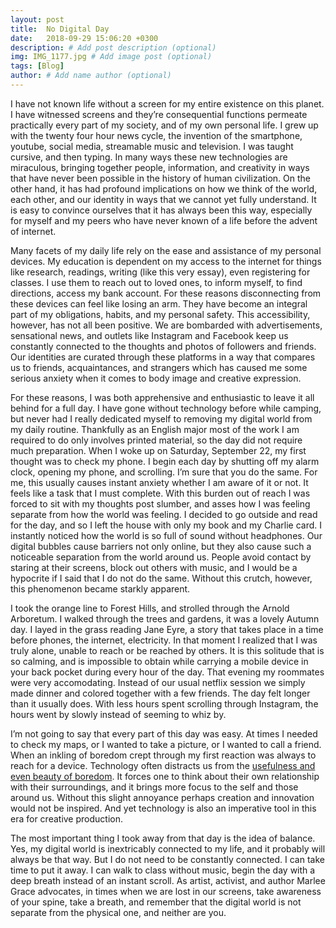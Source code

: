 ```yaml
---
layout: post
title:  No Digital Day
date:   2018-09-29 15:06:20 +0300
description: # Add post description (optional)
img: IMG_1177.jpg # Add image post (optional)
tags: [Blog]
author: # Add name author (optional)
---
```


I have not known life without a screen for my entire existence on this planet. I have witnessed screens and they’re consequential functions permeate practically every part of my society, and of my own personal life. I grew up with the twenty four hour news cycle, the invention of the smartphone, youtube, social media, streamable music and television. I was taught cursive, and then typing. In many ways these new technologies are miraculous, bringing together people, information, and creativity in ways that have never been possible in the history of human civilization. On the other hand, it has had profound implications on how we think of the world, each other, and our identity in ways that we cannot yet fully understand. It is easy to convince ourselves that it has always been this way, especially for myself and my peers who have never known of a life before the advent of internet. 
	
Many facets of my daily life rely on the ease and assistance of my personal devices. My education is dependent on my access to the internet for things like research, readings, writing (like this very essay), even registering for classes. I use them to reach out to loved ones, to inform myself, to find directions, access my bank account. For these reasons disconnecting from these devices can feel like losing an arm. They have become an integral part of my obligations, habits, and my personal safety. This accessibility, however, has not all been positive. We are bombarded with advertisements, sensational news, and outlets like Instagram and Facebook keep us constantly connected to the thoughts and photos of followers and friends. Our identities are curated through these platforms in a way that compares us to friends, acquaintances, and strangers which has caused me some serious anxiety when it comes to body image and creative expression. 
	
For these reasons, I was both apprehensive and enthusiastic to leave it all behind for a full day. I have gone without technology before while camping, but never had I really dedicated myself to removing my digital world from my daily routine. Thankfully as an English major most of the work I am required to do only involves printed material, so the day did not require much preparation. When I woke up on Saturday, September 22, my first thought was to check my phone. I begin each day by shutting off my alarm clock, opening my phone, and scrolling. I’m sure that you do the same. For me, this usually causes instant anxiety whether I am aware of it or not. It feels like a task that I must complete. With this burden out of reach I was forced to sit with my thoughts post slumber, and asses how I was feeling separate from how the world was feeling. I decided to go outside and read for the day, and so I left the house with only my book and my Charlie card. I instantly noticed how the world is so full of sound without headphones. Our digital bubbles cause barriers not only online, but they also cause such a noticeable separation from the world around us. People avoid contact by staring at their screens, block out others with music, and I would be a hypocrite if I said that I do not do the same. Without this crutch, however, this phenomenon became starkly apparent. 
	
I took the orange line to Forest Hills, and strolled through the Arnold Arboretum. I walked through the trees and gardens, it was a lovely Autumn day. I layed in the grass reading Jane Eyre, a story that takes place in a time before phones, the internet, electricity. In that moment I realized that I was truly alone, unable to reach or be reached by others. It is this solitude that is so calming, and is impossible to obtain while carrying a mobile device in your back pocket during every hour of the day. That evening my roommates were very accomodating. Instead of our usual netflix session we simply made dinner and colored together with a few friends. The day felt longer than it usually does. With less hours spent scrolling through Instagram, the hours went by slowly instead of seeming to whiz by. 

I’m not going to say that every part of this day was easy. At times I needed to check my maps, or I wanted to take a picture, or I wanted to call a friend. When an inkling of boredom crept through my first reaction was always to reach for a device. Technology often distracts us from the [usefulness and even beauty of boredom](https://www.youtube.com/watch?v=LKPwKFigF8U&t=371s). It forces one to think about their own relationship with their surroundings, and it brings more focus to the self and those around us. Without this slight annoyance perhaps creation and innovation would not be inspired. And yet technology is also an imperative tool in this era for creative production. 
	
The most important thing I took away from that day is the idea of balance. Yes, my digital world is inextricably connected to my life, and it probably will always be that way. But I do not need to be constantly connected. I can take time to put it away. I can walk to class without music, begin the day with a deep breath instead of an instant scroll. As artist, activist, and author Marlee Grace advocates, in times when we are lost in our screens, take awareness of your spine, take a breath, and remember that the digital world is not separate from the physical one, and neither are you.


